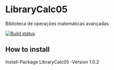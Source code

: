 # LibraryCalc05
Biblioteca de operações matemáticas avançadas

[![Build status](https://ci.appveyor.com/api/projects/status/yqf9lppp23y2ivq4/branch/master?svg=true)](https://ci.appveyor.com/project/mateusggeracino/librarycalc05/branch/master)

## How to install
Install-Package LibraryCalc05 -Version 1.0.2
